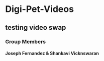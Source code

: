# Digi-Pet-Videos
## testing video swap
### Group Members
#### Joseph Fernandez & Shankavi Vicknswaran
